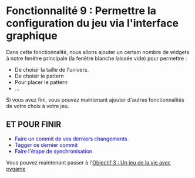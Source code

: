 # Fonctionnalité 9 : Permettre la configuration du jeu via l'interface graphique


Dans cette fonctionnalité, nous allons ajouter un certain nombre de widgets à notre fenêtre principale (la fenêtre blanche laissée vide) pour permettre :

+ De choisir la taille de l'univers.
+ De choisir le pattern
+ Pour placer le pattern
+ ...


Si vous avez fini, vous pouvez maintenant ajouter d'autres fonctionnalités de votre choix à votre jeu. 
 
## ET POUR FINIR 

+ <span style='color:blue'>Faire un commit de vos derniers changements.</span> 
+ <span style='color:blue'>Tagger ce dernier commit </span> 
+ <span style='color:blue'>Faire l'étape de synchronisation</span> 



Vous pouvez maintenant passer à l'[Objectif 3 : Un jeu de la vie avec pygame](TemplateProject_jeudelavie.md)